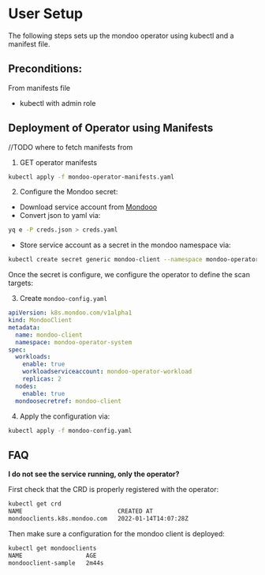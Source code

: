 # User Setup

The following steps sets up the mondoo operator using kubectl and a manifest file.

## Preconditions:

From manifests file
- kubectl with admin role

## Deployment of Operator using Manifests

//TODO where to fetch manifests from
1. GET operator manifests
```bash
kubectl apply -f mondoo-operator-manifests.yaml 
```

2. Configure the Mondoo secret:

 - Download service account from [Mondooo](https://mondoo.com)
 - Convert json to yaml via:

```bash
yq e -P creds.json > creds.yaml
```

 - Store service account as a secret in the mondoo namespace via:

```bash
kubectl create secret generic mondoo-client --namespace mondoo-operator-system --from-file=config=creds.yaml
```

Once the secret is configure, we configure the operator to define the scan targets:

3. Create `mondoo-config.yaml`

```yaml
apiVersion: k8s.mondoo.com/v1alpha1
kind: MondooClient
metadata:
  name: mondoo-client
  namespace: mondoo-operator-system
spec:
  workloads:
    enable: true
    workloadserviceaccount: mondoo-operator-workload
    replicas: 2
  nodes:
    enable: true
  mondoosecretref: mondoo-client
```

4. Apply the configuration via:

```bash
kubectl apply -f mondoo-config.yaml 
```

## FAQ

**I do not see the service running, only the operator?**

First check that the CRD is properly registered with the operator:

```bash
kubectl get crd
NAME                           CREATED AT
mondooclients.k8s.mondoo.com   2022-01-14T14:07:28Z
```

Then make sure a configuration for the mondoo client is deployed:

```bash
kubectl get mondooclients
NAME                  AGE
mondooclient-sample   2m44s
```